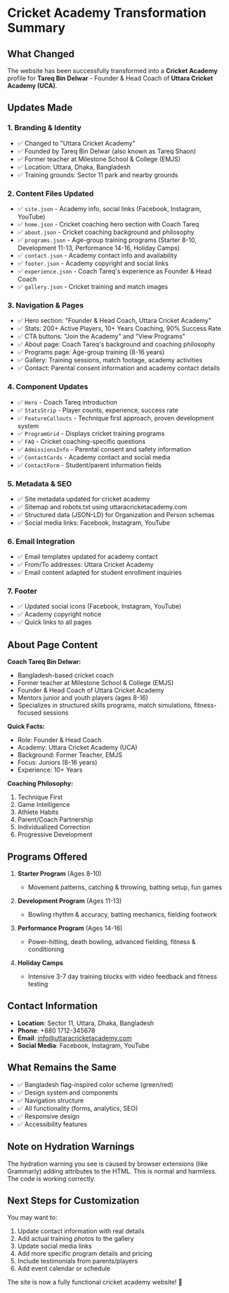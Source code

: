# Cricket Academy Transformation Summary

## What Changed

The website has been successfully transformed into a **Cricket Academy** profile for **Tareq Bin Delwar** - Founder & Head Coach of **Uttara Cricket Academy (UCA)**.

## Updates Made

### 1. Branding & Identity
- ✅ Changed to "Uttara Cricket Academy"
- ✅ Founded by Tareq Bin Delwar (also known as Tareq Shaon)
- ✅ Former teacher at Milestone School & College (EMJS)
- ✅ Location: Uttara, Dhaka, Bangladesh
- ✅ Training grounds: Sector 11 park and nearby grounds

### 2. Content Files Updated
- ✅ `site.json` - Academy info, social links (Facebook, Instagram, YouTube)
- ✅ `home.json` - Cricket coaching hero section with Coach Tareq
- ✅ `about.json` - Cricket coaching background and philosophy
- ✅ `programs.json` - Age-group training programs (Starter 8-10, Development 11-13, Performance 14-16, Holiday Camps)
- ✅ `contact.json` - Academy contact info and availability
- ✅ `footer.json` - Academy copyright and social links
- ✅ `experience.json` - Coach Tareq's experience as Founder & Head Coach
- ✅ `gallery.json` - Cricket training and match images

### 3. Navigation & Pages
- ✅ Hero section: "Founder & Head Coach, Uttara Cricket Academy"
- ✅ Stats: 200+ Active Players, 10+ Years Coaching, 90% Success Rate
- ✅ CTA buttons: "Join the Academy" and "View Programs"
- ✅ About page: Coach Tareq's background and coaching philosophy
- ✅ Programs page: Age-group training (8-16 years)
- ✅ Gallery: Training sessions, match footage, academy activities
- ✅ Contact: Parental consent information and academy contact details

### 4. Component Updates
- ✅ `Hero` - Coach Tareq introduction
- ✅ `StatsStrip` - Player counts, experience, success rate
- ✅ `FeatureCallouts` - Technique first approach, proven development system
- ✅ `ProgramGrid` - Displays cricket training programs
- ✅ `FAQ` - Cricket coaching-specific questions
- ✅ `AdmissionsInfo` - Parental consent and safety information
- ✅ `ContactCards` - Academy contact and social media
- ✅ `ContactForm` - Student/parent information fields

### 5. Metadata & SEO
- ✅ Site metadata updated for cricket academy
- ✅ Sitemap and robots.txt using uttaracricketacademy.com
- ✅ Structured data (JSON-LD) for Organization and Person schemas
- ✅ Social media links: Facebook, Instagram, YouTube

### 6. Email Integration
- ✅ Email templates updated for academy contact
- ✅ From/To addresses: Uttara Cricket Academy
- ✅ Email content adapted for student enrollment inquiries

### 7. Footer
- ✅ Updated social icons (Facebook, Instagram, YouTube)
- ✅ Academy copyright notice
- ✅ Quick links to all pages

## About Page Content

**Coach Tareq Bin Delwar:**
- Bangladesh-based cricket coach
- Former teacher at Milestone School & College (EMJS)
- Founder & Head Coach of Uttara Cricket Academy
- Mentors junior and youth players (ages 8-16)
- Specializes in structured skills programs, match simulations, fitness-focused sessions

**Quick Facts:**
- Role: Founder & Head Coach
- Academy: Uttara Cricket Academy (UCA)
- Background: Former Teacher, EMJS
- Focus: Juniors (8-16 years)
- Experience: 10+ Years

**Coaching Philosophy:**
1. Technique First
2. Game Intelligence
3. Athlete Habits
4. Parent/Coach Partnership
5. Individualized Correction
6. Progressive Development

## Programs Offered

1. **Starter Program** (Ages 8-10)
   - Movement patterns, catching & throwing, batting setup, fun games

2. **Development Program** (Ages 11-13)
   - Bowling rhythm & accuracy, batting mechanics, fielding footwork

3. **Performance Program** (Ages 14-16)
   - Power-hitting, death bowling, advanced fielding, fitness & conditioning

4. **Holiday Camps**
   - Intensive 3-7 day training blocks with video feedback and fitness testing

## Contact Information

- **Location**: Sector 11, Uttara, Dhaka, Bangladesh
- **Phone**: +880 1712-345678
- **Email**: info@uttaracricketacademy.com
- **Social Media**: Facebook, Instagram, YouTube

## What Remains the Same

- ✅ Bangladesh flag-inspired color scheme (green/red)
- ✅ Design system and components
- ✅ Navigation structure
- ✅ All functionality (forms, analytics, SEO)
- ✅ Responsive design
- ✅ Accessibility features

## Note on Hydration Warnings

The hydration warning you see is caused by browser extensions (like Grammarly) adding attributes to the HTML. This is normal and harmless. The code is working correctly.

## Next Steps for Customization

You may want to:
1. Update contact information with real details
2. Add actual training photos to the gallery
3. Update social media links
4. Add more specific program details and pricing
5. Include testimonials from parents/players
6. Add event calendar or schedule

The site is now a fully functional cricket academy website! 🏏

